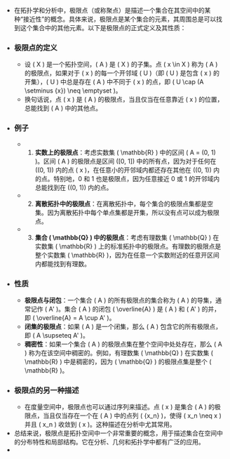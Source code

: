 - 在拓扑学和分析中，极限点（或称聚点）是描述一个集合在其空间中的某种“接近性”的概念。具体来说，极限点是某个集合的元素，其周围总是可以找到这个集合中的其他元素。以下是极限点的正式定义及其性质：
- ### 极限点的定义
	- 设 \( X \) 是一个拓扑空间，\( A \) 是 \( X \) 的子集。点 \( x \in X \) 称为 \( A \) 的极限点，如果对于 \( x \) 的每一个开邻域 \( U \)（即 \( U \) 是包含 \( x \) 的开集），\( U \) 中总是存在 \( A \) 中不同于 \( x \) 的点，即 \( U \cap (A \setminus \{x\}) \neq \emptyset \)。
	- 换句话说，点 \( x \) 是 \( A \) 的极限点，当且仅当在任意靠近 \( x \) 的位置，总能找到 \( A \) 中的其他点。
- ### 例子
	- 1. **实数上的极限点**：考虑实数集 \( \mathbb{R} \) 中的区间 \( A = (0, 1) \)。区间 \( A \) 的极限点是区间 \([0, 1]\) 中的所有点，因为对于任何在 \((0, 1)\) 内的点 \( x \)，在任意小的开邻域内都还存在其他在 \((0, 1)\) 内的点。特别地，0 和 1 也是极限点，因为任意接近 0 或 1 的开邻域内总能找到在 \((0, 1)\) 内的点。
	- 2. **离散拓扑中的极限点**：在离散拓扑中，每个集合的极限点集都是空集。因为离散拓扑中每个单点集都是开集，所以没有点可以成为极限点。
	- 3. **集合 \( \mathbb{Q} \) 中的极限点**：考虑有理数集 \( \mathbb{Q} \) 在实数集 \( \mathbb{R} \) 上的标准拓扑中的极限点。有理数的极限点是整个实数集 \( \mathbb{R} \)，因为在任意一个实数附近的任意开区间内都能找到有理数。
- ### 性质
	- **极限点与闭包**：一个集合 \( A \) 的所有极限点的集合称为 \( A \) 的导集，通常记作 \( A' \)。集合 \( A \) 的闭包 \( \overline{A} \) 是 \( A \) 和 \( A' \) 的并，即 \( \overline{A} = A \cup A' \)。
	- **闭集的极限点**：如果 \( A \) 是一个闭集，那么 \( A \) 包含它的所有极限点，即 \( A \supseteq A' \)。
	- **稠密性**：如果一个集合 \( A \) 的极限点集在整个空间中处处存在，那么 \( A \) 称为在该空间中稠密的。例如，有理数集 \( \mathbb{Q} \) 在实数集 \( \mathbb{R} \) 中是稠密的，因为 \( \mathbb{Q} \) 的极限点集是整个 \( \mathbb{R} \)。
- ### 极限点的另一种描述
	- 在度量空间中，极限点也可以通过序列来描述。点 \( x \) 是集合 \( A \) 的极限点，当且仅当存在一个在 \( A \) 中的点列 \( \{x_n\} \)，使得 \( x_n \neq x \) 并且 \( x_n \) 收敛到 \( x \)。这种描述在分析中尤其常用。
- 总结来说，极限点是拓扑空间中一个非常重要的概念，用于描述集合在空间中的分布特性和局部结构。它在分析、几何和拓扑学中都有广泛的应用。
-